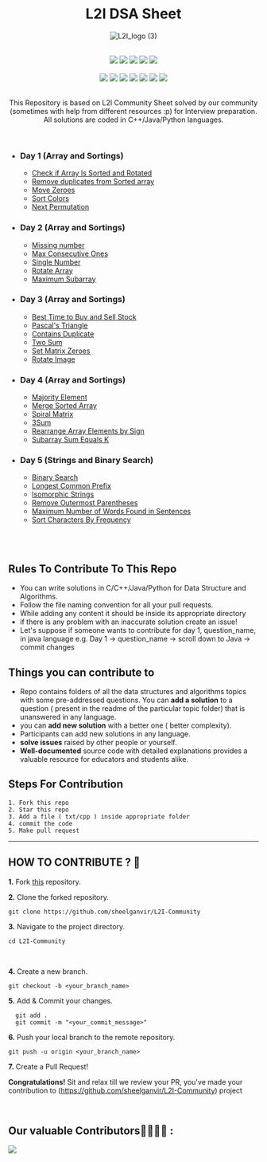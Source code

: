 <h1 align="center">L2I DSA Sheet</h1> 
<div align="center">
  
![L2I_logo (3)](https://github.com/sheelganvir/L2I-Community/assets/128175450/8e0fe7ea-8fe7-474e-80de-b21c92daec9c)
</div>
<div align="center">

<br>
<a href="https://github.com/sheelganvir/L2I-Community"><img src="https://badges.frapsoft.com/os/v1/open-source.svg?v=103"></a>
<a href="https://github.com/sheelganvir/L2I-Community"><img src="https://img.shields.io/badge/Built%20by-developers%20%3C%2F%3E-0059b3"></a>
<a href="https://github.com/sheelganvir/L2I-Community"><img src="https://img.shields.io/static/v1.svg?label=Contributions&message=Welcome&color=yellow"></a>
<a href="https://github.com/sheelganvir"><img src="https://img.shields.io/badge/Maintained%3F-yes-brightgreen.svg?v=103"></a>
<a href="https://github.com/sheelganvir/L2I-Community/blob/main/LICENSE"><img src="https://img.shields.io/badge/license-MIT-blue.svg?v=103"></a>
<br>
<br>
<a href="https://github.com/sheelganvir/L2I-Community/graphs/contributors"><img src="https://img.shields.io/github/contributors/sheelganvir/L2I-Community?color=brightgreen"></a>
<a href="https://github.com/sheelganvir/L2I-Community/stargazers"><img src="https://img.shields.io/github/stars/sheelganvir/L2I-Community?color=0059b3"></a>
<a href="https://github.com/sheelganvir/L2I-Community/network/members"><img src="https://img.shields.io/github/forks/sheelganvir/L2I-Community?color=yellow"></a>
<a href="https://github.com/sheelganvir/L2I-Community/issues"><img src="https://img.shields.io/github/issues/sheelganvir/L2I-Community?color=0059b3"></a>
<a href="https://github.com/sheelganvir/L2I-Community/issues?q=is%3Aissue+is%3Aclosed"><img src="https://img.shields.io/github/issues-closed-raw/sheelganvir/L2I-Community?color=yellow"></a>
<a href="https://github.com/sheelganvir/L2I-Community/pulls"><img src="https://img.shields.io/github/issues-pr/sheelganvir/L2I-Community?color=brightgreen"></a>
<a href="https://github.com/sheelganvir/L2I-Community/pulls?q=is%3Apr+is%3Aclosed"><img src="https://img.shields.io/github/issues-pr-closed-raw/sheelganvir/L2I-Community?color=0059b3"></a> 

</div>
<br>
<div align="center">
  
 This Repository is based on L2I Community Sheet solved by our community (sometimes with help from different resources :p) for Interview preparation. 
 All solutions are coded in C++/Java/Python languages.

</div>
<br>

* ### Day 1 (Array and Sortings)
    * [Check if Array Is Sorted and Rotated](https://leetcode.com/problems/check-if-array-is-sorted-and-rotated/description/)
    * [Remove duplicates from Sorted array](https://leetcode.com/problems/remove-duplicates-from-sorted-array/description/)
    * [Move Zeroes](https://leetcode.com/problems/move-zeroes/description/)
    * [Sort Colors](https://leetcode.com/problems/sort-colors/description/)
    * [Next Permutation](https://leetcode.com/problems/next-permutation/description/)

* ### Day 2 (Array and Sortings)
    * [Missing number](https://leetcode.com/problems/missing-number/description/)
    * [Max Consecutive Ones](https://leetcode.com/problems/max-consecutive-ones/description/)
    * [Single Number](https://leetcode.com/problems/single-number/description/)
    * [Rotate Array](https://leetcode.com/problems/rotate-array/description/)
    * [Maximum Subarray ](https://leetcode.com/problems/maximum-subarray/description/)

* ### Day 3 (Array and Sortings)
    * [Best Time to Buy and Sell Stock](https://leetcode.com/problems/best-time-to-buy-and-sell-stock/description/)
    * [Pascal's Triangle](https://leetcode.com/problems/pascals-triangle/description/)
    * [Contains Duplicate](https://leetcode.com/problems/contains-duplicate/description/)
    * [Two Sum](https://leetcode.com/problems/two-sum/description/)
    * [Set Matrix Zeroes](https://leetcode.com/problems/set-matrix-zeroes/description/)
    * [Rotate Image](https://leetcode.com/problems/rotate-image/description/)

* ### Day 4 (Array and Sortings)
    * [Majority Element ](https://leetcode.com/problems/majority-element/description/)
    * [Merge Sorted Array](https://leetcode.com/problems/merge-sorted-array/description/)
    * [Spiral Matrix](https://leetcode.com/problems/spiral-matrix/description/)
    * [3Sum](https://leetcode.com/problems/3sum/description/)
    * [Rearrange Array Elements by Sign](https://leetcode.com/problems/rearrange-array-elements-by-sign/description/)
    * [Subarray Sum Equals K](https://leetcode.com/problems/subarray-sum-equals-k/description/)

* ### Day 5 (Strings and Binary Search)
    * [Binary Search](https://leetcode.com/problems/binary-search/description/)
    * [Longest Common Prefix](https://leetcode.com/problems/longest-common-prefix/description/)
    * [Isomorphic Strings](https://leetcode.com/problems/isomorphic-strings/description/)
    * [Remove Outermost Parentheses](https://leetcode.com/problems/remove-outermost-parentheses/description/)
    * [Maximum Number of Words Found in Sentences](https://leetcode.com/problems/maximum-number-of-words-found-in-sentences/description/)
    * [Sort Characters By Frequency](https://leetcode.com/problems/sort-characters-by-frequency/description/)

<br>
<br>

## Rules To Contribute To This Repo

- You can write solutions in C/C++/Java/Python for Data Structure and Algorithms.
- Follow the file naming convention for all your pull requests.
- While adding any content it should be inside its appropriate directory
- if there is any problem with an inaccurate solution create an issue!
- Let's suppose if someone wants to contribute for day 1, question_name, in java language e.g. Day 1 -> question_name -> scroll down to Java -> commit changes

## Things you can contribute to

- Repo contains folders of all the data structures and algorithms topics with some pre-addressed questions. You can **add a solution** to a question ( present in the readme of the particular topic folder) that is unanswered in any language.
- you can **add new solution** with a better one ( better complexity).
- Participants can add new solutions in any language.
- **solve issues** raised by other people or yourself.
- **Well-documented** source code with detailed explanations provides a valuable resource for educators and students alike.

## Steps For Contribution

    1. Fork this repo
    2. Star this repo
    3. Add a file ( txt/cpp ) inside appropriate folder
    4. commit the code
    5. Make pull request

---

## HOW TO CONTRIBUTE ? 👷 

**1.** Fork [this](https://github.com/sheelganvir/L2I-Community) repository.

**2.** Clone the forked repository.

```terminal
git clone https://github.com/sheelganvir/L2I-Community
```

**3.** Navigate to the project directory.

```terminal
cd L2I-Community
```
 
<br>

**4.** Create a new branch.

```terminal
git checkout -b <your_branch_name>
```

**5.** Add & Commit your changes.

```terminal
  git add .
  git commit -m "<your_commit_message>"
```

**6.** Push your local branch to the remote repository.

```terminal
git push -u origin <your_branch_name>
```

**7.** Create a Pull Request!

**Congratulations!** Sit and relax till we review your PR, you've made your contribution to (https://github.com/sheelganvir/L2I-Community) project

<br>

 ## Our valuable Contributors👩‍💻👨‍💻 :

<a href="https://github.com/sheelganvir/L2I-Community/graphs/contributors">
  <img src="https://contrib.rocks/image?repo=sheelganvir/L2I-Community" />
</a>


 <br>
 <br>


 
